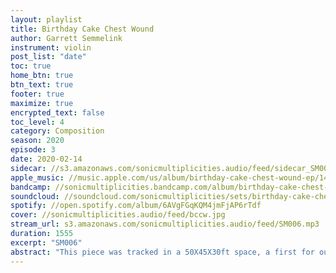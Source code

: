 ```yaml
---
layout: playlist
title: Birthday Cake Chest Wound
author: Garrett Semmelink
instrument: violin
post_list: "date"
toc: true
home_btn: true
btn_text: true
footer: true
maximize: true
encrypted_text: false
toc_level: 4
category: Composition
season: 2020
episode: 3
date: 2020-02-14
sidecar: //s3.amazonaws.com/sonicmultiplicities.audio/feed/sidecar_SM006.json
apple_music: //music.apple.com/us/album/birthday-cake-chest-wound-ep/1494530090
bandcamp: //sonicmultiplicities.bandcamp.com/album/birthday-cake-chest-wound
soundcloud: //soundcloud.com/sonicmultiplicities/sets/birthday-cake-chest-wound
spotify: //open.spotify.com/album/6AVgFGqKQM4jmFjAP6rTdf
cover: //sonicmultiplicities.audio/feed/bccw.jpg
stream_url: s3.amazonaws.com/sonicmultiplicities.audio/feed/SM006.mp3
duration: 1555
excerpt: "SM006"
abstract: "This piece was tracked in a 50X45X30ft space, a first for our burgeoning revolutionary ensemble."
---
```

